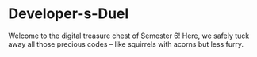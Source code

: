 # Developer-s-Duel


Welcome to the digital treasure chest of Semester 6! Here, we safely tuck away all those precious codes – like squirrels with acorns but less furry.
